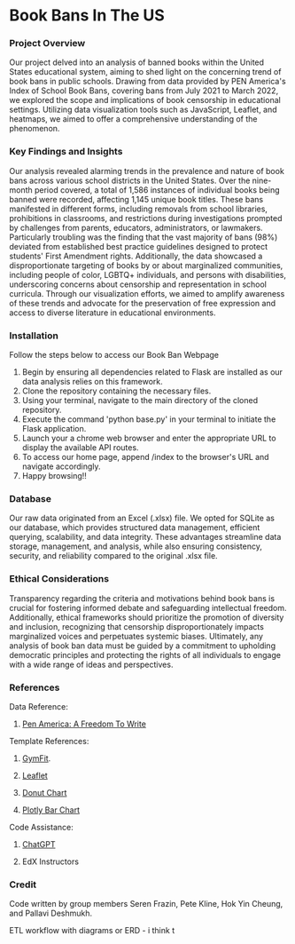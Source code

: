 # Book Bans In The US 


### Project Overview

Our project delved into an analysis of banned books within the United States educational system, aiming to shed light on the concerning trend of book bans in public schools. Drawing from data provided by PEN America's Index of School Book Bans, covering bans from July 2021 to March 2022, we explored the scope and implications of book censorship in educational settings. Utilizing data visualization tools such as JavaScript, Leaflet, and heatmaps, we aimed to offer a comprehensive understanding of the phenomenon.

### Key Findings and Insights

Our analysis revealed alarming trends in the prevalence and nature of book bans across various school districts in the United States. Over the nine-month period covered, a total of 1,586 instances of individual books being banned were recorded, affecting 1,145 unique book titles. These bans manifested in different forms, including removals from school libraries, prohibitions in classrooms, and restrictions during investigations prompted by challenges from parents, educators, administrators, or lawmakers. Particularly troubling was the finding that the vast majority of bans (98%) deviated from established best practice guidelines designed to protect students' First Amendment rights. Additionally, the data showcased a disproportionate targeting of books by or about marginalized communities, including people of color, LGBTQ+ individuals, and persons with disabilities, underscoring concerns about censorship and representation in school curricula. Through our visualization efforts, we aimed to amplify awareness of these trends and advocate for the preservation of free expression and access to diverse literature in educational environments.


### Installation

Follow the steps below to access our Book Ban Webpage

1. Begin by ensuring all dependencies related to Flask are installed as our data analysis relies on this framework.
2. Clone the repository containing the necessary files.
3. Using your terminal, navigate to the main directory of the cloned repository.
4. Execute the command 'python base.py' in your terminal to initiate the Flask application.
5. Launch your a chrome web browser and enter the appropriate URL to display the available API routes.
6. To access our home page, append /index to the browser's URL and navigate accordingly.
7. Happy browsing!!

### Database

Our raw data originated from an Excel (.xlsx) file. We opted for SQLite as our database, which provides structured data management, efficient querying, scalability, and data integrity. These advantages streamline data storage, management, and analysis, while also ensuring consistency, security, and reliability compared to the original .xlsx file.

### Ethical Considerations

Transparency regarding the criteria and motivations behind book bans is crucial for fostering informed debate and safeguarding intellectual freedom. Additionally, ethical frameworks should prioritize the promotion of diversity and inclusion, recognizing that censorship disproportionately impacts marginalized voices and perpetuates systemic biases. Ultimately, any analysis of book ban data must be guided by a commitment to upholding democratic principles and protecting the rights of all individuals to engage with a wide range of ideas and perspectives.

### References
Data Reference:

1. [Pen America: A Freedom To Write](https://pen.org/banned-in-the-usa/#what)

Template References: 
1. [GymFit](https://demo.themefisher.com/gymfit/).

2. [Leaflet](https://leafletjs.com/examples/choropleth/)

3. [Donut Chart](https://apexcharts.com/docs/chart-types/pie-donut/#general)

4. [Plotly Bar Chart](https://plotly.com/javascript/bar-charts/)

Code Assistance: 
    
1. [ChatGPT](https://chat.openai.com/) 

2. EdX Instructors

### Credit
Code written by group members Seren Frazin, Pete Kline, Hok Yin Cheung, and Pallavi Deshmukh. 



ETL workflow with diagrams or ERD - i think t
